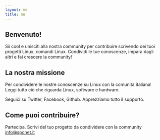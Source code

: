 ```yaml
---
layout: me
title: me
---
```


## Benvenuto!

Sii cool e unisciti alla nostra community per contribuire scrivendo dei tuoi progetti Linux, comandi Linux. Condividi le tue conoscenze, impara dagli altri e fai crescere la community!

## La nostra missione

Per condividere le nostre conoscenze su Linux con la comunità italiana! Leggi tutto ciò che riguarda Linux, software e hardware.

Seguici su Twitter, Facebook, Github. Apprezziamo tutto il supporto.

## Come puoi contribuire?

Partecipa. Scrivi del tuo progetto da condividere con la community [info@spcnet.it](http://mailto:info@spcnet.it)
